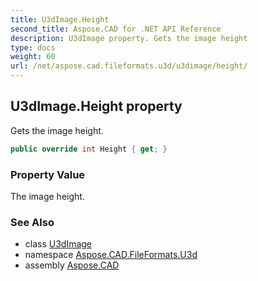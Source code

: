 ```yaml
---
title: U3dImage.Height
second_title: Aspose.CAD for .NET API Reference
description: U3dImage property. Gets the image height
type: docs
weight: 60
url: /net/aspose.cad.fileformats.u3d/u3dimage/height/
---
```

## U3dImage.Height property

Gets the image height.

```csharp
public override int Height { get; }
```

### Property Value

The image height.

### See Also

* class [U3dImage](../)
* namespace [Aspose.CAD.FileFormats.U3d](../../../aspose.cad.fileformats.u3d/)
* assembly [Aspose.CAD](../../../)


